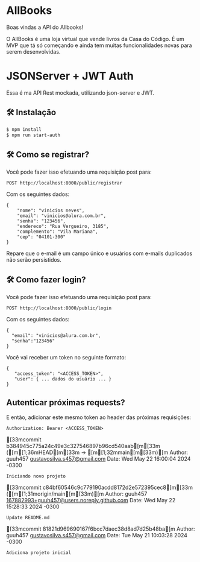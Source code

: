 # AllBooks

Boas vindas a API do Allbooks!

O AllBooks é uma loja virtual que vende livros da Casa do Código. 
É um MVP que tá só começando e ainda tem muitas funcionalidades novas para serem desenvolvidas.

# JSONServer + JWT Auth

Essa é ma API Rest mockada, utilizando json-server e JWT.

## 🛠️ Instalação

```bash
$ npm install
$ npm run start-auth
```
## 🛠️ Como se registrar?

Você pode fazer isso efetuando uma requisição post para:

```
POST http://localhost:8000/public/registrar
```

Com os seguintes dados:


```
{
    "nome": "vinicios neves",
    "email": "vinicios@alura.com.br",
    "senha": "123456",
    "endereco": "Rua Vergueiro, 3185",
    "complemento": "Vila Mariana",
    "cep": "04101-300"
}
```

Repare que o e-mail é um campo único e usuários com e-mails duplicados não serão persistidos.

## 🛠️ Como fazer login?

Você pode fazer isso efetuando uma requisição post para:

```
POST http://localhost:8000/public/login
```

Com os seguintes dados:


```
{
  "email": "vinicios@alura.com.br",
  "senha":"123456"
}
```

Você vai receber um token no seguinte formato:

```
{
   "access_token": "<ACCESS_TOKEN>",
   "user": { ... dados do usuário ... }
}
```

## Autenticar próximas requests?

E então, adicionar este mesmo token ao header das próximas requisições:

```
Authorization: Bearer <ACCESS_TOKEN>
```
[33mcommit b384945c775a24c49e3c327546897b96cd540aab[m[33m ([m[1;36mHEAD[m[33m -> [m[1;32mmain[m[33m)[m
Author: guuh457 <gustavosilva.s457@gmail.com>
Date:   Wed May 22 16:00:04 2024 -0300

    Iniciando novo projeto

[33mcommit c84bf60546c9c779190acdd8172d2e572395cec8[m[33m ([m[1;31morigin/main[m[33m)[m
Author: guuh457 <167882993+guuh457@users.noreply.github.com>
Date:   Wed May 22 15:28:33 2024 -0300

    Update README.md

[33mcommit 81821d969690167f6bcc7daec38d8ad7d25b48ba[m
Author: guuh457 <gustavosilva.s457@gmail.com>
Date:   Tue May 21 10:03:28 2024 -0300

    Adiciona projeto inicial
